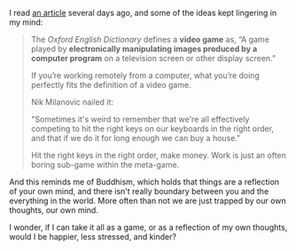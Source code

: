 I read [an article](https://www.notboring.co/p/the-great-online-game) several days ago, and some of the ideas kept lingering in my mind: 

> The *Oxford English Dictionary* defines a **video game** as, “A game played by **electronically manipulating images produced by a computer program** on a television screen or other display screen.”
>
> If you’re working remotely from a computer, what you’re doing perfectly fits the definition of a video game. 
>
> Nik Milanovic nailed it:
>
> "Sometimes it's weird to remember that we're all effectively competing to hit the right keys on our keyboards in the right order, and that if we do it for long enough we can buy a house."
>
> Hit the right keys in the right order, make money. Work is just an often boring sub-game within the meta-game.

And this reminds me of Buddhism, which holds that things are a reflection of your own mind, and there isn't really boundary between you and the everything in the world. More often than not we are just trapped by our own thoughts, our own mind.

I wonder, if I can take it all as a game, or as a reflection of my own thoughts, would I be happier, less stressed, and kinder? 
